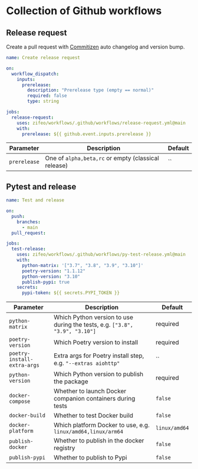 # Collection of Github workflows

## Release request

Create a pull request with [Commitizen](https://commitizen-tools.github.io/commitizen/) auto changelog and version bump.

```yaml
name: Create release request

on:
  workflow_dispatch:
    inputs:
      prerelease:
        description: "Prerelease type (empty == normal)"
        required: false
        type: string

jobs:
  release-request:
    uses: zifeo/workflows/.github/workflows/release-request.yml@main
    with:
      prerelease: ${{ github.event.inputs.prerelease }}
```

| Parameter | Description | Default |
|---|---|---|
| `prerelease` | One of `alpha,beta,rc` or empty (classical release) | `` |

## Pytest and release

```yaml
name: Test and release

on:
  push:
    branches:
      - main
  pull_request:

jobs:
  test-release:
    uses: zifeo/workflows/.github/workflows/py-test-release.yml@main
    with:
      python-matrix: '["3.7", "3.8", "3.9", "3.10"]'
      poetry-version: "1.1.12"
      python-version: "3.10"
      publish-pypi: true
    secrets:
      pypi-token: ${{ secrets.PYPI_TOKEN }}
```

| Parameter | Description | Default |
|---|---|---|
| `python-matrix` | Which Python version to use during the tests, e.g. `["3.8", "3.9", "3.10"]` | required |
| `poetry-version` | Which Poetry version to install | required |
| `poetry-install-extra-args` | Extra args for Poetry install step, e.g. `"--extras aiohttp"` | `` |
| `python-version` | Which Python version to publish the package | required |
| `docker-compose` | Whether to launch Docker companion containers during tests | `false` |
| `docker-build` | Whether to test Docker build | `false` |
| `docker-platform` | Which platform Docker to use, e.g. `linux/amd64,linux/arm64` | `linux/amd64` |
| `publish-docker` | Whether to publish in the docker registry | `false` |
| `publish-pypi` | Whether to publish to Pypi | `false` |
